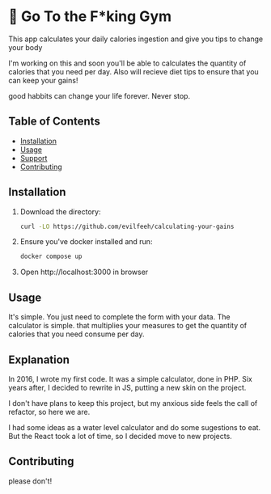 # 💪 Go To the F*king Gym

This app calculates your daily calories ingestion and give you tips to change your body

I'm working on this and soon you'll be able to calculates the quantity of calories that you need per day.
Also will recieve diet tips to ensure that you can keep your gains!

good habbits can change your life forever. Never stop.

## Table of Contents

- [Installation](#installation)
- [Usage](#usage)
- [Support](#support)
- [Contributing](#contributing)

## Installation

1. Download the directory:

    ```sh
    curl -LO https://github.com/evilfeeh/calculating-your-gains
    ```

2. Ensure you've docker installed and run:
    ```sh 
    docker compose up
    ```
3. Open http://localhost:3000 in browser

## Usage

It's simple. You just need to complete the form with your data.
The calculator is simple. that multiplies your measures to get the quantity of calories that you need consume per day.

## Explanation

In 2016, I wrote my first code. It was a simple calculator, done in PHP. Six years after, I decided to rewrite in JS, putting a new skin on the project.

I don't have plans to keep this project, but my anxious side feels the call of refactor, so here we are.

I had some ideas as a water level calculator and do some sugestions to eat. But the React took a lot of time, so I decided move to new projects. 

## Contributing

please don't!